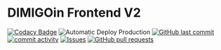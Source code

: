 # DIMIGOin Frontend V2

[![Codacy Badge](https://api.codacy.com/project/badge/Grade/642ae34789ea4dc1b6a415ba01d0184e)](https://app.codacy.com/gh/dimigoin/dimigoin-front-v2?utm_source=github.com&utm_medium=referral&utm_content=dimigoin/dimigoin-front-v2&utm_campaign=Badge_Grade_Dashboard)
![Automatic Deploy Production](https://github.com/dimigoin/dimigoin-front-v2/workflows/Automatic%20Deploy%20Production/badge.svg?branch=master)
[![GitHub last commit](https://img.shields.io/github/last-commit/google/skia.svg?style=flat)]()
[![commit activity](https://img.shields.io/github/commit-activity/y/dimigoin/dimigoin-front-v2.svg?style=flat-square)](https://github.com/dimigoin/dimigoin-front-v2/commits/master)
[![Issues](https://img.shields.io/github/issues-raw/dimigoin/dimigoin-front-v2.svg?maxAge=25000)](https://github.com/dimigoin/dimigoin-front-v2/issues)
[![GitHub pull requests](https://img.shields.io/github/issues-pr/dimigoin/dimigoin-front-v2.svg?style=flat)](https://github.com/dimigoin/dimigoin-front-v2/pulls)
